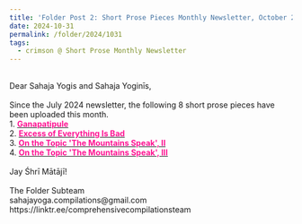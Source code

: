 ```yaml
---
title: 'Folder Post 2: Short Prose Pieces Monthly Newsletter, October 2024'
date: 2024-10-31
permalink: /folder/2024/1031
tags:
  - crimson @ Short Prose Monthly Newsletter
---
```


<p>
<br>
Dear Sahaja Yogis and Sahaja Yoginīs,<br>
<br>
Since the July 2024 newsletter, the following 8 short prose pieces have been uploaded this month.<br>
1. <a href="https://seven-teams.github.io/folder/1993-0801-TSW-Ganapatipule-1993-0813-SNA-P6-8"> <font color="DeepPink"><b>Ganapatipule</b></font></a><br>
2. <a href="https://seven-teams.github.io/folder/1999-1201-GT-1999-1200-SA"> <font color="DeepPink"><b>Excess of Everything Is Bad</b></font></a><br>
3. <a href="https://seven-teams.github.io/folder/1999-1201-M-1999-1200-SA"> <font color="DeepPink"><b>On the Topic 'The Mountains Speak', II</b></font></a><br>
4. <a href="https://seven-teams.github.io/folder/1999-1201-SA-1999-1200-SA"> <font color="DeepPink"><b>On the Topic 'The Mountains Speak', III</b></font></a><br>
<br>
Jay Śhrī Mātājī!<br>
<br>
The Folder Subteam<br>
sahajayoga.compilations@gmail.com<br>
https://linktr.ee/comprehensivecompilationsteam<br>
</p>